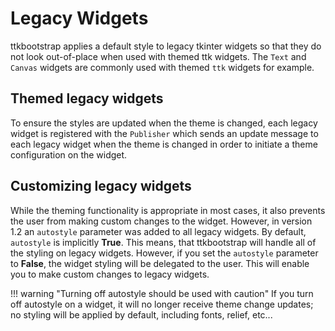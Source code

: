 # Legacy Widgets

ttkbootstrap applies a default style to legacy tkinter widgets so that they do
not look out-of-place when used with themed ttk widgets. The `Text` and `Canvas`
widgets are commonly used with themed `ttk` widgets for example.

## Themed legacy widgets

To ensure the styles are updated when the theme is changed, each legacy widget
is registered with the `Publisher` which sends an update message to each legacy
widget when the theme is changed in order to initiate a theme configuration on
the widget. 

## Customizing legacy widgets
While the theming functionality is appropriate in most cases, it also prevents
the user from making custom changes to the widget. However, in version 1.2 an
`autostyle` parameter was added to all legacy widgets. By default, `autostyle`
is implicitly **True**. This means, that ttkbootstrap will handle all of the
styling on legacy widgets. However, if you set the `autostyle` parameter to
**False**, the widget styling will be delegated to the user. This will enable
you to make custom changes to legacy widgets.

!!! warning "Turning off autostyle should be used with caution"
    If you turn off autostyle on a widget, it will no longer receive theme
    change updates; no styling will be applied by default, including fonts,
    relief, etc...
